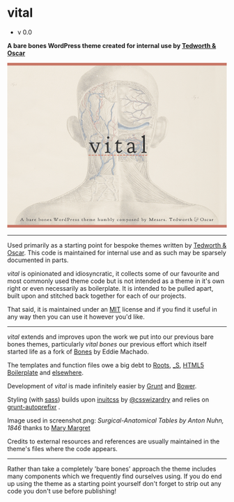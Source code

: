 vital
====
 - v 0.0

**A bare bones WordPress theme created for internal use by [Tedworth & Oscar][]**

![](https://github.com/sleepingKiwi/vital/blob/master/screenshot.png)

---

Used primarily as a starting point for bespoke themes written by [Tedworth & Oscar][]. This code is maintained for internal use and as such may be sparsely documented in parts. 

*vital* is opinionated and idiosyncratic, it collects some of our favourite and most commonly used theme code but is not intended as a theme in it's own right or even necessarily as boilerplate. It is intended to be pulled apart, built upon and stitched back together for each of our projects.

That said, it is maintained under an [MIT][] license and if you find it useful in any way then you can use it however you'd like.

---

*vital* extends and improves upon the work we put into our previous bare bones themes, particularly *vital bones* our previous effort which itself started life as a fork of [Bones][] by Eddie Machado. 

The templates and function files owe a big debt to [Roots][], [_S][], [HTML5 Boilerplate][] and [elsewhere][Stack Overflow]. 

Development of *vital* is made infinitely easier by [Grunt][] and [Bower][].

Styling (with [sass][]) builds upon [inuitcss][] by [@csswizardry][] and relies on [grunt-autoprefixr][] .

Image used in screenshot.png: *Surgical-Anatomical Tables by Anton Nuhn, 1846* thanks to [Mary Margret][]

Credits to external resources and references are usually maintained in the theme's files where the code appears.

---

Rather than take a completely 'bare bones' approach the theme includes many components which we frequently find ourselves using. If you do end up using the theme as a starting point yourself don't forget to strip out any code you don't use before publishing!

[Tedworth & Oscar]: http://tedworthandoscar.co.uk
[Bones]: https://github.com/eddiemachado/bones
[Roots]: https://github.com/retlehs/roots
[_S]: http://underscores.me
[HTML5 Boilerplate]: http://html5boilerplate.com
[Stack Overflow]: http://stackoverflow.com "Stack Overflow"
[MIT]: http://opensource.org/licenses/MIT
[Grunt]: http://gruntjs.com
[Bower]: http://bower.io
[sass]: http://sass-lang.com
[inuitcss]: http://github.com/inuitcss
[@csswizardry]: https://twitter.com/csswizardry
[grunt-autoprefixr]: https://github.com/nDmitry/grunt-autoprefixer
[Mary Margret]: https://www.flickr.com/photos/double-m2/5557733238/in/set-72157626344216704
